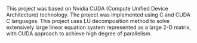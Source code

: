 This project was based on Nvidia  CUDA (Compute Unified Device Architecture) technology. 	The project was implemented using C and CUDA C languages. This project uses LU 	decomposition method to solve extensively large linear equation system represented as a large 	2-D matrix, with CUDA approach to achieve high degree of parallelism.